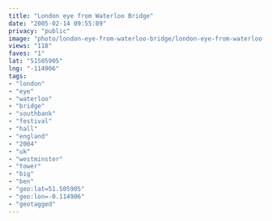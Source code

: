 ```yaml
---
title: "London eye from Waterloo Bridge"
date: "2005-02-14 09:55:09"
privacy: "public"
image: "photo/london-eye-from-waterloo-bridge/london-eye-from-waterloo-bridge.jpg"
views: "118"
faves: "1"
lat: "51505905"
lng: "-114906"
tags:
- "london"
- "eye"
- "waterloo"
- "bridge"
- "southbank"
- "festival"
- "hall"
- "england"
- "2004"
- "uk"
- "westminster"
- "tower"
- "big"
- "ben"
- "geo:lat=51.505905"
- "geo:lon=-0.114906"
- "geotagged"
---
```


